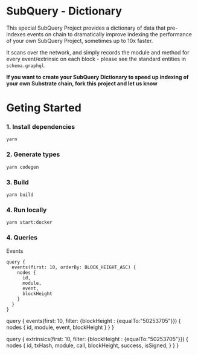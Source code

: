 # SubQuery - Dictionary 

This special SubQuery Project provides a dictionary of data that pre-indexes events on chain to dramatically improve indexing the performance of your own SubQuery Project, sometimes up to 10x faster.

It scans over the network, and simply records the module and method for every event/extrinsic on each block - please see the standard entities in `schema.graphql`.

**If you want to create your SubQuery Dictionary to speed up indexing of your own Substrate chain, fork this project and let us know**

# Geting Started
### 1. Install dependencies
```shell
yarn
```

### 2. Generate types
```shell
yarn codegen
```

### 3. Build
```shell
yarn build
```

### 4. Run locally
```shell
yarn start:docker
```

### 4. Queries

Events

```
query {
  events(first: 10, orderBy: BLOCK_HEIGHT_ASC) {
    nodes {
      id,
      module,
      event,
      blockHeight
    }
  }
}
```

query {
  events(first: 10, filter: {blockHeight : {equalTo:"50253705"}}) {
    nodes {
      id,
      module,
      event,
      blockHeight
    }
  }
}


query {
  extrinsics(first: 10, filter: {blockHeight : {equalTo:"50253705"}}) {
    nodes {
      id,
      txHash,
      module,
      call,
      blockHeight,
      success,
      isSigned,
    }
  }
}